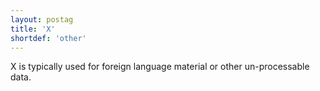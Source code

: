 ```yaml
---
layout: postag
title: 'X'
shortdef: 'other'
---
```


X is typically used for foreign language material or other un-processable data.
